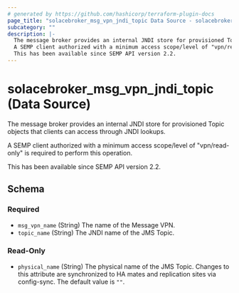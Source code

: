 ```yaml
---
# generated by https://github.com/hashicorp/terraform-plugin-docs
page_title: "solacebroker_msg_vpn_jndi_topic Data Source - solacebroker"
subcategory: ""
description: |-
  The message broker provides an internal JNDI store for provisioned Topic objects that clients can access through JNDI lookups.
  A SEMP client authorized with a minimum access scope/level of "vpn/read-only" is required to perform this operation.
  This has been available since SEMP API version 2.2.
---
```


# solacebroker_msg_vpn_jndi_topic (Data Source)

The message broker provides an internal JNDI store for provisioned Topic objects that clients can access through JNDI lookups.



A SEMP client authorized with a minimum access scope/level of "vpn/read-only" is required to perform this operation.

This has been available since SEMP API version 2.2.



<!-- schema generated by tfplugindocs -->
## Schema

### Required

- `msg_vpn_name` (String) The name of the Message VPN.
- `topic_name` (String) The JNDI name of the JMS Topic.

### Read-Only

- `physical_name` (String) The physical name of the JMS Topic. Changes to this attribute are synchronized to HA mates and replication sites via config-sync. The default value is `""`.
